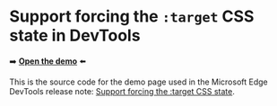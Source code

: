 # Support forcing the `:target` CSS state in DevTools

➡️ **[Open the demo](https://microsoftedge.github.io/Demos/devtools-target-pseudo/)** ⬅️

This is the source code for the demo page used in the Microsoft Edge DevTools release note: [Support forcing the :target CSS state](https://learn.microsoft.com/microsoft-edge/devtools-guide/whats-new/2021/01/devtools#support-forcing-the-target-css-state).
